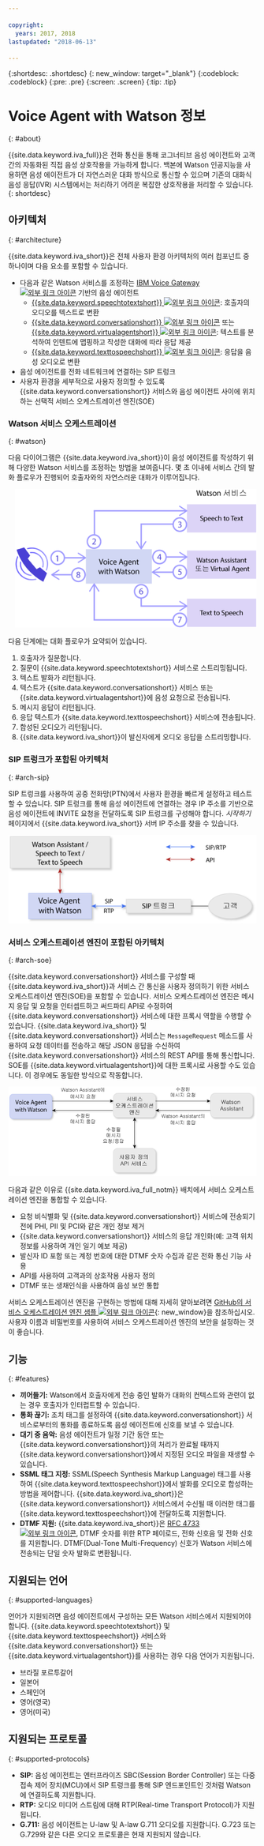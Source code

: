 ```yaml
---

copyright:
  years: 2017, 2018
lastupdated: "2018-06-13"

---
```


{:shortdesc: .shortdesc}
{: new_window: target="_blank"}
{:codeblock: .codeblock}
{:pre: .pre}
{:screen: .screen}
{:tip: .tip}

# Voice Agent with Watson 정보
{: #about}

{{site.data.keyword.iva_full}}은 전화 통신을 통해 코그너티브 음성 에이전트와 고객 간의 자동화된 직접 음성 상호작용을 가능하게 합니다. 백본에 Watson 인공지능을 사용하면 음성 에이전트가 더 자연스러운 대화 방식으로 통신할 수 있으며 기존의 대화식 음성 응답(IVR) 시스템에서는 처리하기 어려운 복잡한 상호작용을 처리할 수 있습니다.
{: shortdesc}

## 아키텍처
{: #architecture}

{{site.data.keyword.iva_short}}은 전체 사용자 환경 아키텍처의 여러 컴포넌트 중 하나이며 다음 요소를 포함할 수 있습니다.

* 다음과 같은 Watson 서비스를 조정하는 [IBM Voice Gateway ![외부 링크 아이콘](../../icons/launch-glyph.svg "외부 링크 아이콘")](https://www.ibm.com/support/knowledgecenter/SS4U29/) 기반의 음성 에이전트
  * [{{site.data.keyword.speechtotextshort}} ![외부 링크 아이콘](../../icons/launch-glyph.svg "외부 링크 아이콘")](https://console.bluemix.net/docs/services/speech-to-text/index.html): 호출자의 오디오를 텍스트로 변환
  * [{{site.data.keyword.conversationshort}} ![외부 링크 아이콘](../../icons/launch-glyph.svg "외부 링크 아이콘")](https://console.bluemix.net/docs/services/conversation/index.html) 또는 [{{site.data.keyword.virtualagentshort}} ![외부 링크 아이콘](../../icons/launch-glyph.svg "외부 링크 아이콘")](https://console.bluemix.net/docs/services/virtual-agent/getting-started.html#getting-started): 텍스트를 분석하여 인텐트에 맵핑하고 작성한 대화에 따라 응답 제공
  * [{{site.data.keyword.texttospeechshort}} ![외부 링크 아이콘](../../icons/launch-glyph.svg "외부 링크 아이콘")](https://console.bluemix.net/docs/services/text-to-speech/index.html): 응답을 음성 오디오로 변환
* 음성 에이전트를 전화 네트워크에 연결하는 SIP 트렁크
* 사용자 환경을 세부적으로 사용자 정의할 수 있도록 {{site.data.keyword.conversationshort}} 서비스와 음성 에이전트 사이에 위치하는 선택적 서비스 오케스트레이션 엔진(SOE)

### Watson 서비스 오케스트레이션
{: #watson}

다음 다이어그램은 {{site.data.keyword.iva_short}}이 음성 에이전트를 작성하기 위해 다양한 Watson 서비스를 조정하는 방법을 보여줍니다. 몇 초 이내에 서비스 간의 발화 플로우가 진행되어 호출자와의 자연스러운 대화가 이루어집니다.

<div style="float: right; padding-left: 1em; padding-bottom: 1em">
<img src="images/conversation-flow.png" alt="{{site.data.keyword.iva_short}}은 호출자와 각 Watson 서비스가 통신하는 허브 역할을 합니다."/></div>

다음 단계에는 대화 플로우가 요약되어 있습니다.

1. 호출자가 질문합니다.
1. 질문이 {{site.data.keyword.speechtotextshort}} 서비스로 스트리밍됩니다.
1. 텍스트 발화가 리턴됩니다.
1. 텍스트가 {{site.data.keyword.conversationshort}} 서비스 또는 {{site.data.keyword.virtualagentshort}}에 음성 요청으로 전송됩니다.
1. 메시지 응답이 리턴됩니다.
1. 응답 텍스트가 {{site.data.keyword.texttospeechshort}} 서비스에 전송됩니다.
1. 합성된 오디오가 리턴됩니다.
1. {{site.data.keyword.iva_short}}이 발신자에게 오디오 응답을 스트리밍합니다.

### SIP 트렁크가 포함된 아키텍처
{: #arch-sip}

SIP 트렁크를 사용하여 공중 전화망(PTN)에서 사용자 환경을 빠르게 설정하고 테스트할 수 있습니다. SIP 트렁크를 통해 음성 에이전트에 연결하는 경우 IP 주소를 기반으로 음성 에이전트에 INVITE 요청을 전달하도록 SIP 트렁크를 구성해야 합니다. _시작하기_ 페이지에서 {{site.data.keyword.iva_short}} 서버 IP 주소를 찾을 수 있습니다.

![호출이 SIP 트렁크를 통해 음성 에이전트에 플로우되고 음성 에이전트는 API를 통해 Watson 서비스와 통신합니다.](images/arch-sip.png)

### 서비스 오케스트레이션 엔진이 포함된 아키텍처
{: #arch-soe}

{{site.data.keyword.conversationshort}} 서비스를 구성할 때 {{site.data.keyword.iva_short}}과 서비스 간 통신을 사용자 정의하기 위한 서비스 오케스트레이션 엔진(SOE)을 포함할 수 있습니다. 서비스 오케스트레이션 엔진은 메시지 응답 및 요청을 인터셉트하고 써드파티 API로 수정하여 {{site.data.keyword.conversationshort}} 서비스에 대한 프록시 역할을 수행할 수 있습니다. {{site.data.keyword.iva_short}} 및 {{site.data.keyword.conversationshort}} 서비스는 `MessageRequest` 메소드를 사용하여 요청 데이터를 전송하고 해당 JSON 응답을 수신하여 {{site.data.keyword.conversationshort}} 서비스의 REST API를 통해 통신합니다. SOE를 {{site.data.keyword.virtualagentshort}}에 대한 프록시로 사용할 수도 있습니다. 이 경우에도 동일한 방식으로 작동합니다.

![{{site.data.keyword.iva_short}} 및 {{site.data.keyword.conversationshort}} 서비스 간의 메시지 요청 및 응답이 이를 수정하는 서비스 오케스트레이션 엔진을 통해 플로우됩니다.](images/arch-soe.png)

다음과 같은 이유로 {{site.data.keyword.iva_full_notm}} 배치에서 서비스 오케스트레이션 엔진을 통합할 수 있습니다.

* 요청 비식별화 및 {{site.data.keyword.conversationshort}} 서비스에 전송되기 전에 PHI, PII 및 PCI와 같은 개인 정보 제거
* {{site.data.keyword.conversationshort}} 서비스의 응답 개인화(예: 고객 위치 정보를 사용하여 개인 일기 예보 제공)
* 발신자 ID 포함 또는 계정 번호에 대한 DTMF 숫자 수집과 같은 전화 통신 기능 사용
* API를 사용하여 고객과의 상호작용 사용자 정의
* DTMF 또는 생채인식을 사용하여 음성 보안 통합

서비스 오케스트레이션 엔진을 구현하는 방법에 대해 자세히 알아보려면 [GitHub의 서비스 오케스트레이션 엔진 샘플 ![외부 링크 아이콘](../../icons/launch-glyph.svg "외부 링크 아이콘")](https://github.com/WASdev/sample.voice.gateway/tree/master/soe){: new_window}을 참조하십시오. 사용자 이름과 비밀번호를 사용하여 서비스 오케스트레이션 엔진의 보안을 설정하는 것이 좋습니다.

## 기능
{: #features}

* **끼어들기:** Watson에서 호출자에게 전송 중인 발화가 대화의 컨텍스트와 관련이 없는 경우 호출자가 인터럽트할 수 있습니다.
* **통화 끊기:** 조치 태그를 설정하여 {{site.data.keyword.conversationshort}} 서비스로부터의 통화를 종료하도록 음성 에이전트에 신호를 보낼 수 있습니다.
* **대기 중 음악:** 음성 에이전트가 일정 기간 동안 또는 {{site.data.keyword.conversationshort}}의 처리가 완료될 때까지 {{site.data.keyword.conversationshort}}에서 지정된 오디오 파일을 재생할 수 있습니다.
* **SSML 태그 지정:** SSML(Speech Synthesis Markup Language) 태그를 사용하여 {{site.data.keyword.texttospeechshort}}에서 발화를 오디오로 합성하는 방법을 제어합니다. {{site.data.keyword.iva_short}}은 {{site.data.keyword.conversationshort}} 서비스에서 수신될 때 이러한 태그를 {{site.data.keyword.texttospeechshort}}에 전달하도록 지원합니다.
* **DTMF 지원:** {{site.data.keyword.iva_short}}은 [RFC 4733 ![외부 링크 아이콘](../../icons/launch-glyph.svg "외부 링크 아이콘")](https://tools.ietf.org/html/rfc4733), DTMF 숫자를 위한 RTP 페이로드, 전화 신호음 및 전화 신호를 지원합니다. DTMF(Dual-Tone Multi-Frequency) 신호가 Watson 서비스에 전송되는 단일 숫자 발화로 변환됩니다.

## 지원되는 언어
{: #supported-languages}

언어가 지원되려면 음성 에이전트에서 구성하는 모든 Watson 서비스에서 지원되어야 합니다. {{site.data.keyword.speechtotextshort}} 및 {{site.data.keyword.texttospeechshort}} 서비스와 {{site.data.keyword.conversationshort}} 또는 {{site.data.keyword.virtualagentshort}}를 사용하는 경우 다음 언어가 지원됩니다.

* 브라질 포르투갈어
* 일본어
* 스페인어
* 영어(영국)
* 영어(미국)

## 지원되는 프로토콜
{: #supported-protocols}

* **SIP:** 음성 에이전트는 엔터프라이즈 SBC(Session Border Controller) 또는 다중 접속 제어 장치(MCU)에서 SIP 트렁크를 통해 SIP 엔드포인트인 것처럼 Watson에 연결하도록 지원합니다.
* **RTP:** 오디오 미디어 스트림에 대해 RTP(Real-time Transport Protocol)가 지원됩니다.
* **G.711:** 음성 에이전트는 U-law 및 A-law G.711 오디오를 지원합니다. G.723 또는 G.729와 같은 다른 오디오 프로토콜은 현재 지원되지 않습니다.

